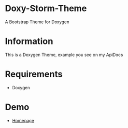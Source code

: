 # Doxy-Storm-Theme
A Bootstrap Theme for Doxygen

# Information
This is a Doxygen Theme, example you see on my ApiDocs

# Requirements
* Doxygen

# Demo
* [Homepage](http://apidocs.ruben-storm.eu/)


